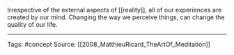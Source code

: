 Irrespective of the external aspects of [[reality]], all of our experiences are created by our mind. Changing the way we perceive things, can change the quality of our life.

_______________________
Tags: #concept 
Source: [[2008_MatthieuRicard_TheArtOf_Meditation]]